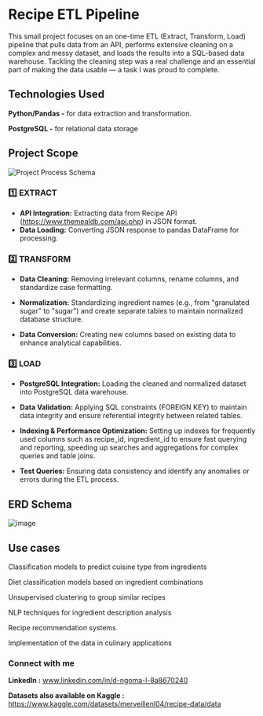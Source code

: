 # Recipe ETL Pipeline
This small project focuses on an one-time ETL (Extract, Transform, Load) pipeline that pulls data from an API, performs extensive cleaning on a complex and messy dataset, and loads the results into a SQL-based data warehouse. Tackling the cleaning step was a real challenge and an essential part of making the data usable — a task I was proud to complete.


## Technologies Used
**Python/Pandas -** for data extraction and transformation.

**PostgreSQL -** for relational data storage


## Project Scope

![Project Process Schema](https://github.com/user-attachments/assets/5d06e28b-6846-44ea-9ea1-2f59434057f7)

### 1️⃣ EXTRACT

* **API Integration:** Extracting data from Recipe API (https://www.themealdb.com/api.php) in JSON format.
* **Data Loading:** Converting JSON response to pandas DataFrame for processing.


### 2️⃣ TRANSFORM

* **Data Cleaning:** Removing irrelevant columns, rename columns, and standardize case formatting.

* **Normalization:** Standardizing ingredient names (e.g., from "granulated sugar" to "sugar") and create separate tables to maintain normalized database structure.

* **Data Conversion:** Creating new columns based on existing data to enhance analytical capabilities.


### 3️⃣ LOAD

* **PostgreSQL Integration:** Loading the cleaned and normalized dataset into PostgreSQL data warehouse.
  
* **Data Validation:** Applying SQL constraints (FOREIGN KEY) to maintain data integrity and ensure referential integrity between related tables. 
  
* **Indexing & Performance Optimization:** Setting up indexes for frequently used columns such as recipe_id, ingredient_id to ensure fast querying and reporting, speeding up searches and aggregations for complex queries and table joins.

* **Test Queries:** Ensuring data consistency and identify any anomalies or errors during the ETL process.

## ERD Schema

![image](https://github.com/user-attachments/assets/b29da60a-112d-4d84-8e84-d2c6810145e9)

## Use cases
Classification models to predict cuisine type from ingredients

Diet classification models based on ingredient combinations

Unsupervised clustering to group similar recipes

NLP techniques for ingredient description analysis

Recipe recommendation systems

Implementation of the data in culinary applications



### Connect with me
**LinkedIn :** www.linkedin.com/in/d-ngoma-l-8a8670240 

**Datasets also available on Kaggle :** https://www.kaggle.com/datasets/merveillenl04/recipe-data/data
